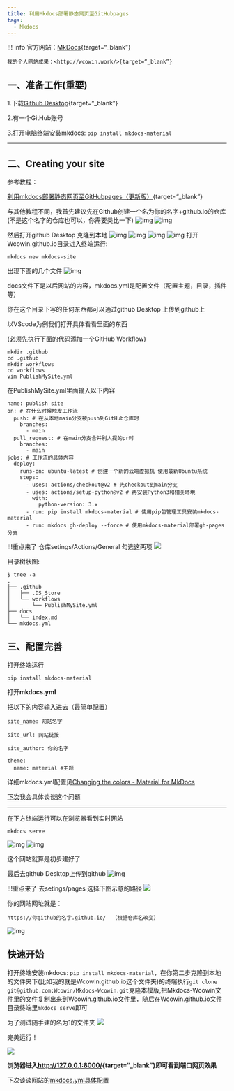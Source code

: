 ```yaml
---
title: 利用Mkdocs部署静态网页至GitHubpages
tags:
  - Mkdocs
---
```


!!! info
    官方网站：[MkDocs](https://www.mkdocs.org/){target=“_blank”}

    我的个人网站成果：<http://wcowin.work/>{target=“_blank”}

## 一、准备工作(重要)

1.下载[Github Desktop](https://github.com/desktop/desktop){target=“_blank”}  

2.有一个GitHub账号​​​​​​​  

3.打开电脑终端安装mkdocs:  `pip install mkdocs-material`

***
## 二、Creating your site

参考教程： 

[利用mkdocs部署静态网页至GitHubpages（更新版）](https://blog.csdn.net/m0_63203517/article/details/129755527?spm=1001.2014.3001.5501){target=“_blank”}

与其他教程不同，我首先建议先在Github创建一个名为你的名字+github.io的仓库(不是这个名字的仓库也可以，你需要类比一下)
![img](https://cn.mcecy.com/image/20230324/51a12510e3b332b6ceea6827f40c1f2f.png)
![img](https://cn.mcecy.com/image/20230324/7f19bb393e39fb9add953ee19f9e2d91.png)  

然后打开github Desktop 克隆到本地
![img](https://cn.mcecy.com/image/20230324/ff3682428cc987cad79625951ef6d7bc.png)
![img](https://cn.mcecy.com/image/20230324/e896de95bd6fa737e7c6c3fa21c079fb.png)
![img](https://cn.mcecy.com/image/20230324/791834a5ac01c95ef174ab77d47c0f3a.png) 
![img](https://cn.mcecy.com/image/20230324/80430d0f8be7ea09368c3e63fe5a91ff.png)
打开Wcowin.github.io目录进入终端运行:
```
mkdocs new mkdocs-site
```
出现下图的几个文件 
![img](https://cn.mcecy.com/image/20230324/2f3f28cb5ee726ac154102de2ffb43da.png)

docs文件下是以后网站的内容，mkdocs.yml是配置文件（配置主题，目录，插件等）

 你在这个目录下写的任何东西都可以通过github Desktop 上传到github上

以VScode为例我们打开具体看看里面的东西

(必须先执行下面的代码添加一个GitHub Workflow)

``` 
mkdir .github
cd .github
mkdir workflows
cd workflows
vim PublishMySite.yml
```

在PublishMySite.yml里面输入以下内容

```
name: publish site
on: # 在什么时候触发工作流
  push: # 在从本地main分支被push到GitHub仓库时
    branches:
      - main
  pull_request: # 在main分支合并别人提的pr时
    branches:
      - main
jobs: # 工作流的具体内容
  deploy:
    runs-on: ubuntu-latest # 创建一个新的云端虚拟机 使用最新Ubuntu系统
    steps:
      - uses: actions/checkout@v2 # 先checkout到main分支
      - uses: actions/setup-python@v2 # 再安装Python3和相关环境
        with:
          python-version: 3.x
      - run: pip install mkdocs-material # 使用pip包管理工具安装mkdocs-material
      - run: mkdocs gh-deploy --force # 使用mkdocs-material部署gh-pages分支

```

!!!重点来了
仓库setings/Actions/General  勾选这两项
![](https://cn.mcecy.com/image/20231014/60f48ab66eea11b52f572b8fd489ea92.png)

目录树状图:
```
$ tree -a
.
├── .github
│   ├── .DS_Store
│   └── workflows
│       └── PublishMySite.yml
├── docs
│   └── index.md
└── mkdocs.yml
```
## 三、配置完善
打开终端运行  

`pip install mkdocs-material`

打开**mkdocs.yml** 

 把以下的内容输入进去（最简单配置）  

```
site_name: 网站名字
```

```
site_url: 网站链接
```

```
site_author: 你的名字
```

```
theme:
  name: material #主题
```  


详细mkdocs.yml配置见[Changing the colors - Material for MkDocs](https://squidfunk.github.io/mkdocs-material/setup/changing-the-colors/)

[下次](https://blog.csdn.net/m0_63203517/article/details/127444446?spm=1001.2014.3001.5502)我会具体谈谈这个问题
***
在下方终端运行可以在浏览器看到实时网站
```
mkdocs serve
```
![img](https://cn.mcecy.com/image/20230324/f11af9fb64a8418181bc3655a88d8635.png)
![img](https://cn.mcecy.com/image/20230324/c745b71840c17d639e1ea144bc8c5732.png)

这个网站就算是初步建好了

最后去github Desktop上传到github
![img](https://cn.mcecy.com/image/20230324/53ad3fdbe7d05668b99a46780930845a.png)

!!!重点来了
去setings/pages  选择下图示意的路径
![](https://cn.mcecy.com/image/20231014/ac6d1bc1a236737a18d9dd6bd2bd97dc.png)

你的网站网址就是：​

```
https://你github的名字.github.io/  （根据仓库名改变）
```
![img](https://cn.mcecy.com/image/20230324/51a12510e3b332b6ceea6827f40c1f2f.png)

## 快速开始
打开终端安装mkdocs: `pip install mkdocs-material`，在你第二步克隆到本地的文件夹下(比如我的就是Wcowin.github.io这个文件夹)的终端执行`git clone git@github.com:Wcowin/Mkdocs-Wcowin.git`克隆本模版,把Mkdocs-Wcowin文件里的文件复制出来到Wcowin.github.io文件里，随后在Wcowin.github.io文件目录终端里`mkdocs serve`即可

为了测试随手建的名为1的文件夹
![](https://cn.mcecy.com/image/20231014/f94d765bd86d56d35f7d558270d21bd5.png)  

完美运行！  

![](https://cn.mcecy.com/image/20231014/af910d370c91e06b8a6fc2e11ae3c6c9.png) 

**浏览器进入<http://127.0.0.1:8000/>{target=“_blank”}即可看到端口网页效果**

下次谈谈网站的[mkdocs.yml具体配置](mkdocs2.md)

[^注]:于2023.3.24重写此文